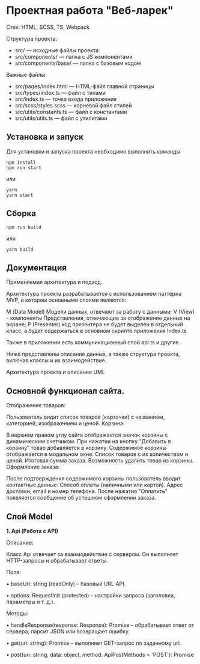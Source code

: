 # Проектная работа "Веб-ларек"

Стек: HTML, SCSS, TS, Webpack

Структура проекта:

- src/ — исходные файлы проекта
- src/components/ — папка с JS компонентами
- src/components/base/ — папка с базовым кодом

Важные файлы:

- src/pages/index.html — HTML-файл главной страницы
- src/types/index.ts — файл с типами
- src/index.ts — точка входа приложения
- src/scss/styles.scss — корневой файл стилей
- src/utils/constants.ts — файл с константами
- src/utils/utils.ts — файл с утилитами

## Установка и запуск

Для установки и запуска проекта необходимо выполнить команды

```
npm install
npm run start
```

или

```
yarn
yarn start
```

## Сборка

```
npm run build
```

или

```
yarn build
```

## Документация

Применяемая архитектура и подход.

Архитектура проекта разрабатывается с использованием паттерна MVP, в котором основными слоями являются:

М (Data Model) Модели данных, отвечают за работу с данными;
V (View) - компоненты Представления, отвечающие за отображение данных на экране;
P (Presenter) код презентера не будет выделен в отдельный класс, а будет содержаться в основном скрипте приложения Index.ts

Также в приложении есть коммуникационный слой api.ts и другие.

Ниже представлены описание данных, а также структура проекта, включая классы и их взаимодействие.

Архитектура проекта и описание UML

## Основной функционал сайта.

Отображение товаров:

Пользователь видит список товаров (карточки) с названием, категорией, изображением и ценой.
Корзина:

В верхнем правом углу сайта отображается значок корзины с динамическим счетчиком.
При нажатии на кнопку "Добавить в корзину" товар добавляется в корзину.
Содержимое корзины отображается в модальном окне:
Список товаров с их количеством и ценой.
Итоговая сумма заказа.
Возможность удалить товар из корзины.
Оформление заказа:

После подтверждения содержимого корзины пользователь вводит контактные данные:
Способ оплаты (наличными или картой).
Адрес доставки, email и номер телефона.
После нажатия "Оплатить" появляется сообщение об успешном оформлении заказа.

## Слой Model

**1. Api (Работа с API)**

Описание:

Класс Api отвечает за взаимодействие с сервером. Он выполняет HTTP-запросы и обрабатывает ответы.

Поля:

• baseUrl: string (readOnly) – базовый URL API.

• options: RequestInit (protected) – настройки запроса (заголовки, параметры и т. д.).

Методы:

• handleResponse(response: Response): Promise<object> – обрабатывает ответ от сервера, парсит JSON или возвращает ошибку.

• get(uri: string): Promise<object> – выполняет GET-запрос по заданному uri.

• post(uri: string, data: object, method: ApiPostMethods = 'POST'): Promise<object> – отправляет POST, PUT или DELETE-запрос, принимает uri, данные и тип метода.

**2. LarekApi (Работа с API WebLarek)**

Описание:

Класс LarekApi выполняет взаимодействие с сервером WebLarek, загружает товары и оформляет заказы. Наследует класс Api и реализует интерфейс ILarekApi. Конструктор класса принимает URL-адрес хоста cdn, базовый URL-адрес baseUrl и опции для запроса options. В конструкторе вызывается конструктор родительского класса Api с переданными параметрами.

Поля:

• cdn: string (readonly) – URL для получения изображений товаров.

Методы:

• getProducts(): Promise<Product[]> – получает список товаров с сервера.

• getProduct(id: string): Promise<Product> – получает данные конкретного товара.

• createOrder(orderData: OrderData): Promise<OrderResponse> – отправляет заказ и получает ответ от сервера.

**3. Model<T> (Базовая модель)**

Описание:

Базовая модель - абстрактный класс для работы с данными.

Поля:

• constructor(data: Partial<T>, protected events: IEvents) - принимает данные для хранения/передачи и эвент эмиттер.

Методы:

• emitChanges(event: string, payload?: object) – вызывает эвент.

**4. BasketModel (Корзина)**

Описание:

Хранит и управляет товарами в корзине. Наследуется от abstract class Model<T>. При изменении данных в BasketModel (например, добавлении товара), BasketView обновляет интерфейс.

Свойства:

• \_items: Map<string, IProduct> — хранилище товаров по их id

• \_totalValue: number — итоговая сумма всех товаров

Методы:

• get items(): IProduct[]

Возвращает все товары в корзине в виде массива.

• get total(): number

Возвращает текущую сумму всех товаров в корзине.

• add(item: IProduct): void

Добавляет товар в корзину и обновляет сумму.

Эмитит событие basket:changed с актуальными данными.

• remove(id: string): void

Удаляет товар по ID, если он существует.

Пересчитывает сумму и эмитит basket:changed.

• clear(): void

Полностью очищает корзину и обнуляет сумму.

Эмитит basket:changed.

• getData(): IBasketModel

Возвращает текущую структуру данных корзины в виде объекта с методами add, remove, clear.

**6. CatalogModel (Каталог товаров)**

Описание:

Управляет списком товаров. Наследуется от abstract class Model<T>.

Свойства:

• items: IProduct[] – массив товаров.

Методы:

• setItems(items: IProduct[]) – загружает список товаров.

• getProduct(id: string): IProduct – получает товар по id.

**7. OrderModel (Модель заказа)**

Описание:

Хранит данные о заказе и обновляет их. Включает информацию о способе оплаты, адресе доставки, контактных данных пользователя и списке товаров. Наследуется от abstract class Model<T>.

Приватные поля:

• \_payment — выбранный способ оплаты ('card' или 'cash')

• \_address — введённый адрес доставки

• \_email, \_phone — контактные данные пользователя

• \_items — список ID товаров в заказе

• \_total — итоговая сумма заказа

• \_errors — объект с сообщениями об ошибках валидации

• \_addressStarted — флаг, активируется после начала ввода адреса

• \_emailTouched, \_phoneTouched — флаги, указывающие, начинал ли пользователь ввод email/телефона

Методы для установки значений:

• setPayment(method: PaymentMethod): void

Устанавливает способ оплаты и запускает валидацию формы заказа.

Эмитит order:changed.

• setAddress(address: string): void

Устанавливает адрес доставки и запускает валидацию формы заказа.

Эмитит order:changed.

• setEmail(email: string): void

Устанавливает email, помечает поле как "затронутое", запускает валидацию.

Эмитит order:changed.

• setPhone(phone: string): void

Устанавливает телефон, помечает поле как "затронутое", запускает валидацию.

Эмитит order:changed.

• setItems(items: string[]): void

Сохраняет массив ID выбранных товаров.

• setTotal(total: number): void

Сохраняет сумму заказа.

• startAddressValidation(): void

Устанавливает флаг, что пользователь начал вводить адрес.

Запускает повторную валидацию формы.

Валидация:

• validateOrderForm(): boolean

Проверяет: выбран ли способ оплаты и введён ли адрес (если пользователь начал ввод).

Обновляет this.\_errors.

Эмитит orderForm:valid и formErrors:changed.

• validateContactsForm(): boolean

Проверяет поля email и phone.

Валидирует по регулярным выражениям.

Ошибки отображаются только если пользователь уже начал ввод.

Эмитит contactsForm:valid и formErrors:changed.

Получение данных:

• getData(): IOrderModel

Возвращает все текущие данные формы: метод оплаты, адрес, email, телефон, товары и сумму.

• getErrors(): Partial<Record<keyof IOrderModel, string>>

Возвращает текущий объект ошибок.

• reset(): void

Сбрасывает модель в исходное состояние.

Очищает данные и флаги валидации.

Эмитит order:changed.

## Слой Presenter

**9. EventEmitter (Брокер событий)**

Описание:

Класс EventEmitter управляет событиями, реализует паттерн "Observer" (Наблюдатель).

Поля:

• \_events: Map<EventName, Set<Subscriber>> – хранилище событий и подписчиков.

Методы:

• on(eventName: EventName, callback: (event: T) => void) – подписка на событие.

• off(eventName: EventName, callback: Subscriber) – удаление подписки.

• emit(eventName: string, data?: T) – уведомление подписчиков.

• onAll(callback: (event: EmitterEvent) => void) – подписка на все события.

• offAll() – удаление всех подписчиков.

• trigger(eventName: string, context?: Partial<T>) – генерирует событие с указанными параметрами.

## Слой View

**10. Component<T> (Базовый UI-компонент)**

Описание:

Абстрактный класс, который является базовым компонентом, служащим основой для всех UI-компонентов. Управляет взаимодействием с DOM и обновлением данных. Конструктор принимает один параметр - контейнер типа HTMLElement, в котором компонент будет рендериться.

Поля:

• events: IEvents (protected) – объект событий для управления подписками и отправкой событий.

Методы:

• toggleClass(element: HTMLElement, className: string, force?: boolean): void – добавляет или удаляет CSS-класс у элемента.

• setText(element: HTMLElement, value: unknown): void – устанавливает текстовое содержимое элемента.

• setDisabled(element: HTMLElement, state: boolean): void – блокирует или разблокирует элемент.

• setHidden(element: HTMLElement): void – скрывает элемент (display: none).

• setVisible(element: HTMLElement): void – показывает элемент.

• setImage(element: HTMLImageElement, src: string, alt?: string): void – устанавливает изображение для img.

• render(data?: Partial<T>): HTMLElement – абстрактный метод для рендеринга компонента (реализуется в наследниках).

**11. PageView (Представление страницы)**

Описание:

Управляет отображением карточек товаров и корзины. Получает данные о товарах через метод setItems и отображает их на странице. Наследуется от Component<T>.

Поля:

• basketCounter: HTMLElement – счетчик товаров в корзине.

• galleryContainer: HTMLElement – контейнер карточек.

• basketButton: HTMLElement – кнопка корзины.

Методы:

• basketCounter(): void – обновляет счетчик корзины, получая данные из модели корзины (BasketModel).

• renderCards(items: IProduct[]): void – отрисовывает товары на странице. Принимает массив товаров (items) и создает карточки для каждого товара.

**12. BasketView (Представление корзины)**

Описание:

Отвечает за отображение товаров в корзине. Получает данные о товарах в корзине через метод setItems и отображает их в модальном окне. Наследуется от Component<T>.

Поля:

• template: HTMLTemplateElement - Статическое поле, которое содержит HTML-шаблон корзины.
• list, total, checkoutButton: HTMLElement – элементы интерфейса.

Методы:
• constructor(container: HTMLElement, events: IEvents) - инициализирует компонент, связывая его с DOM-элементом (container) и объектом событий (events) для управления отображением и обработкой пользовательских действий.

• setTotal(): number – обновляет сумму товаров в корзине, получая данные из модели корзины (BasketModel).

• setItems(items: Map<string, { price: number }>): void – принимает данные о товарах в корзине и отображает их.

• render(): HTMLElement - отвечает за создание DOM-элемента (или его обновление) на основе текущего состояния данных.

• setCheckoutButtonState(enabled: boolean): void - Управляет состоянием кнопки "оформить заказ" (включает или выключает её)

**13. OrderView (Форма заказа Представление)**

Описание:

Отображает и обрабатывает форму заказа. Управляет вводом данных пользователя, таких как способ оплаты и адрес доставки. Пользователь вводит адрес вручную, а данные передаются в модель заказа (OrderModel). Наследуется от PopupView<T>.

Поля:

• payment: PaymentMethod – способ оплаты.

• address: HTMLElement – поле адреса.

• button: HTMLButtonElement – кнопка оформления заказа (Далее).

Методы:
• constructor(container: HTMLElement, events: IEvents) - инициализирует компонент, связывая его с DOM-элементом (container) и объектом событий (events) для управления отображением и обработкой пользовательских действий.

• setPaymentMethod(method: PaymentMethod): void – устанавливает способ оплаты, получая данные из модели заказа (OrderModel).

• setAddressValue(address: string): void – Устанавливает значение в поле адреса.

• setSubmitEnabled(state: boolean): void - Управляет состоянием кнопки Далее (активна/неактивна)

• showErrors(errors: string[]): void - Отображает переданные сообщения об ошибках

**14. PopupView<T> (Модальное окно Представление)**

Описание:

Абстрактный класс для всплывающих окон. Получает данные через метод render и отображает их в модальном окне. Наследуется от Component<T>.

Поля:

• closeButton: HTMLButtonElement (protected) – кнопка закрытия.

• content: HTMLElement (protected) – содержимое окна.

Методы:

• open(): void – открывает окно.

• close(): void – закрывает окно.

• render(data?: object): HTMLElement – отображает содержимое окна, принимая данные через параметр data.

**15. ContactsView (Форма контактов Представление)**

Описание:

Обрабатывает ввод телефона и email, которые пользователь вводит вручную. Управляет передачей этих данных в модель контактов (OrderModel). Наследуется от PopupView<T>.

Поля:

• phoneInput: HTMLInputElement – поле для ввода номера телефона.

• emailInput: HTMLInputElement – поле для ввода email.

• button: HTMLButtonElement – кнопка подтверждения ввода контактных данных (Далее).

Методы:

• constructor(container: HTMLElement, events: IEvents) - инициализирует компонент, связывая его с DOM-элементом (container) и объектом событий (events) для управления отображением и обработкой пользовательских действий. При изменении полей генерирует события:
contacts:phone-changed (с текущим значением), contacts:email-changed. При клике на кнопку - contacts:submit.

• setPhoneValue(value: string): void - Устанавливает отображаемое значение в поле телефона

• setEmailValue(value: string): void - Устанавливает отображаемое значение в поле email

• setSubmitEnabled(state: boolean): void - Управляет состоянием кнопки Далее (активна/неактивна)

• showErrors(errors: string[]): void - Отображает переданные сообщения об ошибках

**16. OrderResultView (Результат заказа Представление)**

Описание:

Отображает информацию о заказе. Наследуется от PopupView<T>.

Поля:

• id: HTMLElement – элемент для отображения идентификатора заказа.

• total: HTMLElement – элемент для отображения общей суммы заказа.

• error?: HTMLElement – элемент для отображения ошибки (если есть).

• button: HTMLElement – кнопка для возвращения на главный экран.

Методы:

• constructor(container: HTMLElement, events: IEvents)

• setTotal(): number – отображает сумму заказа, получает данные из OrderModel.

**17. CardView (Отображение карточки товара)**

Описание:

Отвечает за отображение товара в виде карточки. Карточка может иметь три представления: базовая страница, превью и полная карточка. В зависимости от типа представления, на карточке могут отображаться не все поля. Карточка создается из шаблона (template), а ее добавление в DOM управляется презентером. Наследуется от Component<T>.

Поля:

• title: HTMLElement – заголовок товара.

• image?: HTMLImageElement – изображение товара.

• price: HTMLElement – цена товара.

• description?: HTMLElement - описание товара (только для превью).

• category?: HTMLElement – категория товара.

• button?: HTMLButtonElement – кнопка добавления товара в корзину (только для превью).

• index?: HTMLElement - порядковый номер товара в корзине (только для корзины).

Методы:

• constructor(container: HTMLElement, actions?: ICardActions) - Инициализирует карточку товара, связывая её с DOM-элементом (container) и опциональными действиями (actions) для обработки кликов и других взаимодействий.

**18. type CardViewType = 'catalog' | 'preview' | 'basket' // как будет выглядеть карточка товара**

## Описание событий

"product:add-to-cart" Добавление товара в корзину

"product:remove-from-cart" Удаление товара из корзины

"cart:clear" Очистка корзины

"cart:update-counter" Обновление количества товаров в корзине

"cart:calculate-total" Пересчет суммы товаров в корзине

"order:submit" Отправка заказа

"order:success" Успешное оформление заказа

"order:error" Ошибка при оформлении заказа

"order:update-status" Обновление статуса заказа

"form:validate" Проверка валидности формы

"form:update" Обновление данных в форме заказа

"popup:open" Открытие всплывающего окна

"popup:close" Закрытие всплывающего окна

"contacts:update" Обновление контактных данных

"contacts:phone-changed" (с текущим значением) При изменении полей генерирует события

"contacts:email-changed" При изменении полей генерирует события

"contacts:submit" При клике на кнопку

"contacts:validate" Валидация контактной информации

"payment:select-method" Выбор метода оплаты

"page:render-products" Отрисовка товаров на странице

"page:render-cart" Отрисовка содержимого корзины

"modal:open" Открытие модального окна

"modal:close" Закрытие модального окна

## Описание Интерфейсов:

```
Управляет подпиской, вызовом и обработкой событий
```

interface **IEvents**
{
on<T extends object>(event: EventName, callback: (data: T) => void): void; //Добавляет подписчика (callback) на указанное событие (event)

    emit<T extends object>(event: string, data?: T): void; //Вызывает (emit) событие, передавая данные подписчикам

    trigger<T extends object>(event: string, context?: Partial<T>): (data: T) => void; } //Создает коллбэк, который автоматически вызывает emit с заданными данными (context)

```
Интерфейс для работы с API WebLarek
```

Описывает методы взаимодействия с сервером WebLarek

interface **ILarekApi**
{
getProductList: () => Promise<IProduct[]>; //Загружает список товаров с сервера

getProduct: (id: string) => Promise<IProduct>; //Получает данные конкретного товара по id

orderProduct: (order: IOrder) => Promise<IOrderResult>; //Отправляет заказ на сервер и получает результат (IOrderResult)
}

```
Базовый интерфейс моделей данных
```

Описывает модель, которая может отправлять события при изменении данных

interface **IModel**<T>
{
emitChanges(event: string, payload?: object): void; //Отправляет (emit) событие при изменении данных в модели
}

```
Интерфейс корзины товаров
```

Определяет методы управления корзиной

interface **IBasketModel**
{
items: string[];

setTotal(): number; //Возвращает общую сумму товаров в корзине

}

```
Интерфейс формы контактных данных
```

Определяет структуру данных контактной информации пользователя

interface **IContactsForm**
{
payment?: PaymentMethod; //Выбранный способ оплаты

address: string; //Адрес доставки

phone: number; //Телефон пользователя

email: string; //Email пользователя
}

```
Интерфейс отображения корзины
```

Описывает структуру данных корзины

interface **IBasket**
{
list: HTMLElement[]; //Список товаров в корзине (DOM-элементы)

setTotal(): number; //Общая сумма товаров
}

```
Интерфейс карточки товара
```

Описывает структуру карточки товара на странице

interface **ICard**
{
title: string; //Название товара

image?: string; //Ссылка на изображение товара

description?: string; //Описание товара

category?: string; //Категория товара

price: number; //Цена товара

button?: HTMLButtonElement; //Кнопка добавления в корзину

renderProductItem(): void; //Рендер карточки товара в DOM
}

interface **ICardActions** {
onClick: (event: MouseEvent) => void; //Используется для обработки события клика на карточке товара
}

```
Интерфейс представления контактов
```

Описывает структуру данных и методы для работы с контактами пользователя

interface **IContactsView**
{
phone: number; // Номер телефона пользователя

email: string; // Электронная почта пользователя

setEmail(): void; // Метод для установки электронной почты

setPhoneNumber(): void; // Метод для установки номера телефона

setOrder(): void; // Метод для установки заказа
}

```
Интерфейс результата заказа
```

Описывает структуру данных, возвращаемых после оформления заказа

interface **IOrderResult**
{
id?: number; // Уникальный идентификатор заказа (опционально)

total: number; // Общая стоимость заказа

setTotalPrice(): void; // Метод для установки общей стоимости заказа
}

```
Интерфейс заказа
```

Описывает структуру данных заказа и методы для его управления

interface **IOrder**
{
payment?: PaymentMethod; // Способ оплаты (опционально)

email: string; // Электронная почта пользователя

phone: number; // Номер телефона пользователя

address: string; // Адрес доставки

items: string[]; // Список товаров в заказе

total: number; // Общая стоимость заказа

setPaymentMethod(): void; // Метод для установки способа оплаты

setAddress(): void; // Метод для установки адреса доставки
}

```
Интерфейс представления страницы
```

Описывает структуру данных и методы для отображения страницы с товарами

interface **IPageView**
{
items: IProduct[]; // Список товаров на странице

basketCounter(): void; // Метод для отображения счетчика корзины

renderCards(): void; // Метод для рендеринга карточек товаров
}

```
Интерфейс всплывающего окна
```

Описывает структуру данных и методы для работы с всплывающими окнами

interface **IPopup**
{
closeButton: HTMLButtonElement; // Кнопка закрытия всплывающего окна

content: string; // Содержимое всплывающего окна

open(): void; // Метод для открытия всплывающего окна

close(): void; // Метод для закрытия всплывающего окна

render(data: IPopup): HTMLElement; // Метод для рендеринга всплывающего окна
}

```
Интерфейс товара
```

Описывает структуру данных товара

interface **IProduct**
{
id: string; // Уникальный идентификатор товара

description: string; // Описание товара

image: string; // Ссылка на изображение товара

title: string; // Название товара

category: string; // Категория товара

price: number | null; // Цена товара (может быть null)
}

```
Интерфейс модели каталога
```

Описывает структуру данных и методы для работы с каталогом товаров

interface **ICatalogModel**
{
items: IProduct[]; // Список товаров в каталоге

setItems(items: IProduct[]): void; // Метод для установки списка товаров после загрузки API

getProduct(id: string): IProduct; // Метод для получения товара по идентификатору (используется при рендере списков)
}
